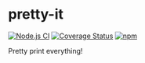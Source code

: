 # pretty-it
[![Node.js CI](https://github.com/GregRos/pretty-it/actions/workflows/main.yaml/badge.svg)](https://github.com/GregRos/pretty-it/actions/workflows/main.yaml)
[![Coverage Status](https://coveralls.io/repos/github/GregRos/pretty-it/badge.svg?branch=master)](https://coveralls.io/github/GregRos/preszr?branch=master)
[![npm](https://img.shields.io/npm/v/pretty-it)](https://www.npmjs.com/package/pretty-it)

Pretty print everything!
